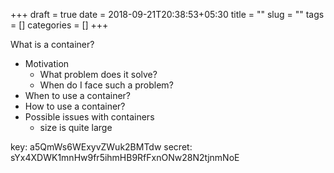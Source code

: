 +++ 
draft = true
date = 2018-09-21T20:38:53+05:30
title = ""
slug = "" 
tags = []
categories = []
+++

What is a container?
- Motivation
    - What problem does it solve?
    - When do I face such a problem?
- When to use a container?
- How to use a container?
- Possible issues with containers
    - size is quite large


key: a5QmWs6WExyvZWuk2BMTdw
secret: sYx4XDWK1mnHw9fr5ihmHB9RfFxnONw28N2tjnmNoE
